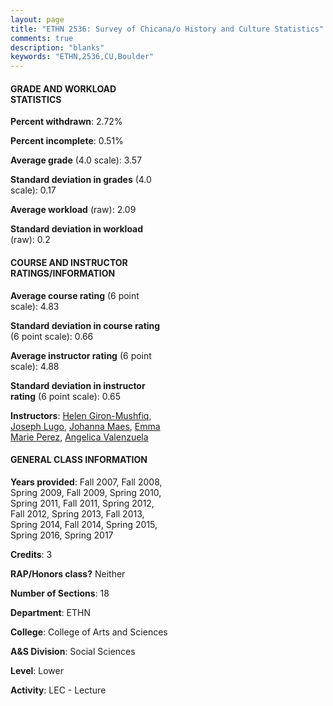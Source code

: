 ```yaml
---
layout: page
title: "ETHN 2536: Survey of Chicana/o History and Culture Statistics"
comments: true
description: "blanks"
keywords: "ETHN,2536,CU,Boulder"
---
```

<head>
<script src="https://ajax.googleapis.com/ajax/libs/jquery/2.1.3/jquery.min.js"></script>
<script src="https://dl.dropboxusercontent.com/s/pc42nxpaw1ea4o9/highcharts.js?dl=0"></script>
<!-- <script src="../assets/js/highcharts.js"></script> -->
<style type="text/css">@font-face {
	font-family: "Bebas Neue";
	src: url(https://www.filehosting.org/file/details/544349/BebasNeue Regular.otf) format("opentype");
	}
	h1.Bebas { 
		font-family: "Bebas Neue", Verdana, Tahoma;
	}
</style>
</head>
<body>
	<div id="container" style="float: right; width: 45%; height: 88%; margin-left: 2.5%; margin-right: 2.5%;"></div>
	<script language="JavaScript">
		$(document).ready(function() {
		var chart = {type: 'column'};
		var title = {text: 'Grade Distribution'};
		var xAxis = {categories: ['A','B','C','D','F'],crosshair: true};
		var yAxis = {min: 0,title: {text: 'Percentage'}};
		var tooltip = {headerFormat: '<center><b><span style="font-size:20px">{point.key}</span></b></center>',
		               pointFormat: '<td style="padding:0"><b>{point.y:.1f}%</b></td>',
		               footerFormat: '</table>',shared: true,useHTML: true};
		var plotOptions = {column: {pointPadding: 0.0,borderWidth: 0}};  
		var credits = {enabled: false};var series= [{name: 'Percent',data: [71.34,21.28,5.41,1.18,0.79,]}];
		var json = {};
		json.chart = chart;
		json.title = title;
		json.tooltip = tooltip;
		json.xAxis = xAxis;
		json.yAxis = yAxis;  
		json.series = series;
		json.plotOptions = plotOptions;  
		json.credits = credits;
		$('#container').highcharts(json);
	});
	</script>
</body>
			   
#### GRADE AND WORKLOAD STATISTICS

**Percent withdrawn**: 2.72%

**Percent incomplete**: 0.51%

**Average grade** (4.0 scale): 3.57

**Standard deviation in grades** (4.0 scale): 0.17

**Average workload** (raw): 2.09

**Standard deviation in workload** (raw): 0.2

#### COURSE AND INSTRUCTOR RATINGS/INFORMATION

**Average course rating** (6 point scale): 4.83

**Standard deviation in course rating** (6 point scale): 0.66

**Average instructor rating** (6 point scale): 4.88

**Standard deviation in instructor rating** (6 point scale): 0.65

**Instructors**: <a href='../../instructors/Helen_Giron-Mushfiq'>Helen Giron-Mushfiq</a>, <a href='../../instructors/Joseph_Lugo'>Joseph Lugo</a>, <a href='../../instructors/Johanna_Maes'>Johanna Maes</a>, <a href='../../instructors/Emma_Marie_Perez'>Emma Marie Perez</a>, <a href='../../instructors/Angelica_Valenzuela'>Angelica Valenzuela</a>

#### GENERAL CLASS INFORMATION

**Years provided**: Fall 2007, Fall 2008, Spring 2009, Fall 2009, Spring 2010, Spring 2011, Fall 2011, Spring 2012, Fall 2012, Spring 2013, Fall 2013, Spring 2014, Fall 2014, Spring 2015, Spring 2016, Spring 2017

**Credits**: 3

**RAP/Honors class?** Neither

**Number of Sections**: 18

**Department**: ETHN

**College**: College of Arts and Sciences

**A&S Division**: Social Sciences

**Level**: Lower

**Activity**: LEC - Lecture
